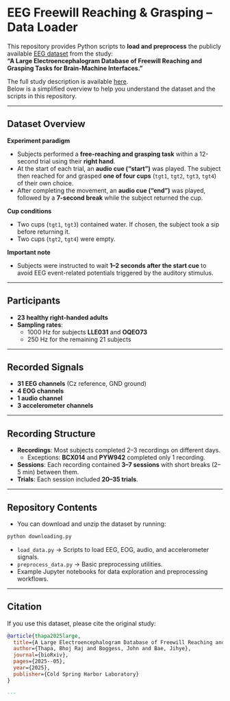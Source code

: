 # EEG Freewill Reaching & Grasping – Data Loader

This repository provides Python scripts to **load and preprocess** the publicly available [EEG dataset](https://figshare.com/articles/dataset/A_Large_Electroencephalogram_Database_of_Freewill_Reaching_and_Grasping_Tasks_for_Brain_Machine_Interfaces/28632599?file=57518986) from the study:  
**“A Large Electroencephalogram Database of Freewill Reaching and Grasping Tasks for Brain-Machine Interfaces.”**

The full study description is available [here](https://www.biorxiv.org/content/10.1101/2025.05.09.653170v1.abstract).  
Below is a simplified overview to help you understand the dataset and the scripts in this repository.  

---

## Dataset Overview

**Experiment paradigm**  
- Subjects performed a **free-reaching and grasping task** within a 12-second trial using their **right hand**.  
- At the start of each trial, an **audio cue (“start”)** was played. The subject then reached for and grasped **one of four cups** (`tgt1`, `tgt2`, `tgt3`, `tgt4`) of their own choice.  
- After completing the movement, an **audio cue (“end”)** was played, followed by a **7-second break** while the subject returned the cup.  

**Cup conditions**  
- Two cups (`tgt1`, `tgt3`) contained water. If chosen, the subject took a sip before returning it.  
- Two cups (`tgt2`, `tgt4`) were empty.  

**Important note**  
- Subjects were instructed to wait **1–2 seconds after the start cue** to avoid EEG event-related potentials triggered by the auditory stimulus.  

---

## Participants
- **23 healthy right-handed adults**  
- **Sampling rates**:  
  - 1000 Hz for subjects **LLE031** and **OQEO73**  
  - 250 Hz for the remaining 21 subjects  

---

##  Recorded Signals
- **31 EEG channels** (Cz reference, GND ground)  
- **4 EOG channels**  
- **1 audio channel**  
- **3 accelerometer channels**  

---

## Recording Structure
- **Recordings**: Most subjects completed 2–3 recordings on different days.  
  - Exceptions: **BCX014** and **PYW942** completed only 1 recording.  
- **Sessions**: Each recording contained **3–7 sessions** with short breaks (2–5 min) between them.  
- **Trials**: Each session included **20–35 trials**.  

---

##  Repository Contents
- You can download and unzip the dataset by running:
```bash
python downloading.py
```

- `load_data.py` → Scripts to load EEG, EOG, audio, and accelerometer signals.  
- `preprocess_data.py` → Basic preprocessing utilities.  
- Example Jupyter notebooks for data exploration and preprocessing workflows.  

---

##  Citation
If you use this dataset, please cite the original study:  

```bibtex
@article{thapa2025large,
  title={A Large Electroencephalogram Database of Freewill Reaching and Grasping Tasks for Brain Machine Interfaces},
  author={Thapa, Bhoj Raj and Boggess, John and Bae, Jihye},
  journal={bioRxiv},
  pages={2025--05},
  year={2025},
  publisher={Cold Spring Harbor Laboratory}
}

---


